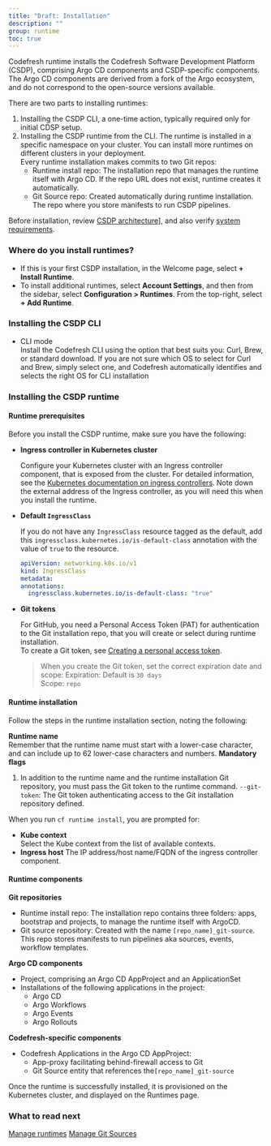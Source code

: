 ```yaml
---
title: "Draft: Installation"
description: ""
group: runtime
toc: true
---
```



Codefresh runtime installs the Codefresh Software Development Platform (CSDP), comprising Argo CD components and CSDP-specific components. The Argo CD components are derived from a fork of the Argo ecosystem, and do not correspond to the open-source versions available.

There are two parts to installing runtimes:
1. Installing the CSDP CLI, a one-time action, typically required only for initial CDSP setup.
2. Installing the CSDP runtime from the CLI. The runtime is installed in a specific namespace on your cluster. You can install more runtimes on different clusters in your deployment.  
 Every runtime installation makes commits to two Git repos: 
   * Runtime install repo: The installation repo that manages the runtime itself with Argo CD. If the repo URL does not exist, runtime creates it automatically.   
   * Git Source repo: Created automatically during runtime installation. The repo where you store manifests to run CSDP pipelines. 

Before installation, review [CSDP architecture]({{site.baseurl}}/docs/getting-started/architecture)], and also verify [system requirements]({{site.baseurl}}/docs/runtime/monitor-manage-runtimes).


### Where do you install runtimes?
* If this is your first CSDP installation, in the Welcome page, select **+ Install Runtime**.
* To install additional runtimes, select **Account Settings**, and then from the sidebar, select **Configuration > Runtimes**. From the top-right, select **+ Add Runtime**.

### Installing the CSDP CLI
* CLI mode  
  Install the Codefresh CLI using the option that best suits you: Curl, Brew, or standard download. If you are not sure which OS to select for Curl and Brew, simply select one, and Codefresh automatically identifies and selects the right OS for CLI installation

### Installing the CSDP runtime

#### Runtime prerequisites
Before you install the CSDP runtime, make sure you have the following: 

* **Ingress controller in Kubernetes cluster**  

  Configure your Kubernetes cluster with an Ingress controller component, that is exposed from the cluster. For detailed information, see the [Kubernetes documentation on ingress controllers](https://kubernetes.io/docs/concepts/services-networking/ingress-controllers/).
  Note down the external address of the Ingress controller, as you will need this when you install the runtime. 

* **Default `IngressClass`**  

  If you do not have any `IngressClass` resource tagged as the default, add this `ingressclass.kubernetes.io/is-default-class` annotation with the value of `true` to the resource.
  
  ```yaml
  apiVersion: networking.k8s.io/v1
  kind: IngressClass
  metadata:
  annotations:
    ingressclass.kubernetes.io/is-default-class: "true" 
  ```

* **Git tokens**  

  For GitHub, you need a Personal Access Token (PAT) for authentication to the Git installation repo, that you will create or select during runtime installation.   
  To create a Git token, see [Creating a personal access token](https://docs.github.com/en/authentication/keeping-your-account-and-data-secure/creating-a-personal-access-token).

  > When you create the Git token, set the correct expiration date and scope: 
   Expiration: Default is `30 days`  
   Scope: `repo`

#### Runtime installation
Follow the steps in the runtime installation section, noting the following:

**Runtime name**  
  Remember that the runtime name must start with a lower-case character, and can include up to 62 lower-case characters and numbers.
**Mandatory flags**  
  1. In addition to the runtime name and the runtime installation Git repository, you must pass the Git token to the runtime command. 
    `--git-token`: The Git token authenticating access to the Git installation repository defined.  
   
  When you run `cf runtime install`, you are prompted for:  

  * **Kube context**  
    Select the Kube context from the list of available contexts.
  * **Ingress host**
    The IP address/host name/FQDN of the ingress controller component.

#### Runtime components

**Git repositories**   
 
* Runtime install repo: The installation repo contains three folders: apps, bootstrap and projects, to manage the runtime itself with ArgoCD.  
* Git source repository: Created with the name `[repo_name]_git-source`. This repo stores manifests to run pipelines aka sources, events, workflow templates.

**Argo CD components**  

* Project, comprising an Argo CD AppProject and an ApplicationSet
* Installations of the following applications in the project:
  * Argo CD 
  * Argo Workflows 
  * Argo Events
  * Argo Rollouts
  
**Codefresh-specific components**  

* Codefresh Applications in the Argo CD AppProject:  
  * App-proxy facilitating behind-firewall access to Git 
  * Git Source entity that references the`[repo_name]_git-source`  

Once the runtime is successfully installed, it is provisioned on the Kubernetes cluster, and displayed on the Runtimes page. 

### What to read next
[Manage runtimes]({{site.baseurl}}/docs/runtime/monitor-manage-runtimes/)
[Manage Git Sources]({{site.baseurl}}/docs/runtime/git-sources/)
